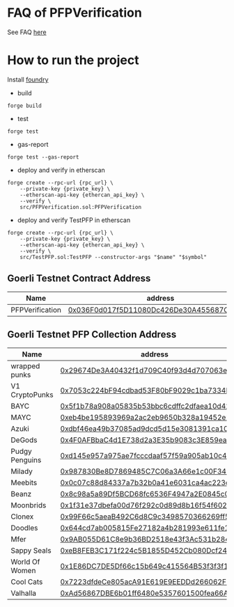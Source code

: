 # FAQ of PFPVerification
See FAQ [here](https://github.com/ForeverPFP/pfp-verification-contract/blob/main/faq.md)

# How to run the project
Install [foundry](https://book.getfoundry.sh/)

- build
```
forge build
```

- test
```
forge test 
```

- gas-report
```
forge test --gas-report
```

- deploy and verify in etherscan
```
forge create --rpc-url {rpc_url} \
    --private-key {private_key} \
    --etherscan-api-key {ethercan_api_key} \
    --verify \
    src/PFPVerification.sol:PFPVerification
```

- deploy and verify TestPFP in etherscan
```
forge create --rpc-url {rpc_url} \
    --private-key {private_key} \
    --etherscan-api-key {ethercan_api_key} \
    --verify \
    src/TestPFP.sol:TestPFP --constructor-args "$name" "$symbol"
```

## Goerli Testnet Contract Address

| Name | address |
| --- | --- |
| PFPVerification | [0x036F0d017f5D11080Dc426De30A455687C9bEf3a](https://goerli.etherscan.io/address/0x036F0d017f5D11080Dc426De30A455687C9bEf3a) |

## Goerli Testnet PFP Collection Address

| Name | address |
| --- | --- |
| wrapped punks   | [0x29674De3A40432f1d709C40f93d4d707063e73CE](https://goerli.etherscan.io/address/0x29674De3A40432f1d709C40f93d4d707063e73CE) |
| V1 CryptoPunks |[0x7053c224bF94cdbad53F80bF9029c1ba7334D774](https://goerli.etherscan.io/address/0x7053c224bF94cdbad53F80bF9029c1ba7334D774)     |
| BAYC      | [0x5f1b78a908a05835b53bbc6cdffc2dfaea10d42d](https://goerli.etherscan.io/address/0x5f1b78a908a05835b53bbc6cdffc2dfaea10d42d)      |
| MAYC      | [0xeb4be195893969a2ac2eb9650b328a19452e2156](https://goerli.etherscan.io/address/0xeb4be195893969a2ac2eb9650b328a19452e2156)         |
| Azuki      | [0xdbf46ea49b37085ad9dcd5d15e3081391ca10c6b](https://goerli.etherscan.io/address/0xdbf46ea49b37085ad9dcd5d15e3081391ca10c6b)      |
| DeGods      | [0x4F0AFBbaC4d1E738d2a3E35b9083c3E859eaa569](https://goerli.etherscan.io/address/0x4F0AFBbaC4d1E738d2a3E35b9083c3E859eaa569)         |
| Pudgy Penguins  | [0xd145e957a975ae7fcccdaaf57f59a905ab10c47f](https://goerli.etherscan.io/address/0xd145e957a975ae7fcccdaaf57f59a905ab10c47f)     |
| Milady      | [0x987830Be8D7869485C7C06a3A66e1c00F342B367](https://goerli.etherscan.io/address/0x987830Be8D7869485C7C06a3A66e1c00F342B367)      |
| Meebits      | [0x0c07c88d84337a7b32b0a41e6031ca4ac223c48c](https://goerli.etherscan.io/address/0x0c07c88d84337a7b32b0a41e6031ca4ac223c48c)        |
| Beanz      | [0x8c98a5a89Df5BCD68fc6536F4947a2E0845c0034](https://goerli.etherscan.io/address/0x8c98a5a89Df5BCD68fc6536F4947a2E0845c0034)        |
| Moonbrids      | [0x1f31e37dbefa00d76f292c0d89d8b16f54f602fb](https://goerli.etherscan.io/address/0x1f31e37dbefa00d76f292c0d89d8b16f54f602fb)      |
| Clonex      | [0x99F66c5aeaB492C6d8C9c3498570366269ff56C1](https://goerli.etherscan.io/address/0x99F66c5aeaB492C6d8C9c3498570366269ff56C1)     |
| Doodles      | [0x644cd7ab005815Fe27182a4b281993e611fe1B12](https://goerli.etherscan.io/address/0x644cd7ab005815Fe27182a4b281993e611fe1B12)        |
| Mfer      | [0x9AB055D61C8e9b36BD2518e43f3Ac531b2849FAD](https://goerli.etherscan.io/address/0x9AB055D61C8e9b36BD2518e43f3Ac531b2849FAD)           |
| Sappy Seals |[0xeB8FEB3C171f224c5B1855D452Cb080Dcf241413](https://goerli.etherscan.io/address/0xeB8FEB3C171f224c5B1855D452Cb080Dcf241413)     | 
| World Of Women | [0x1E86DC7DE5Df66c15b649c415564B53f3f3f1a7D](https://goerli.etherscan.io/address/0x1E86DC7DE5Df66c15b649c415564B53f3f3f1a7D)      |
| Cool Cats      | [0x7223dfdeCe805acA91E619E9EEDDd266062F9eB3](https://goerli.etherscan.io/address/0x7223dfdeCe805acA91E619E9EEDDd266062F9eB3)       |
| Valhalla      | [0xAd56867DBE6b01ff6480e5357601500fea66A62B](https://goerli.etherscan.io/address/0xAd56867DBE6b01ff6480e5357601500fea66A62B)          |

